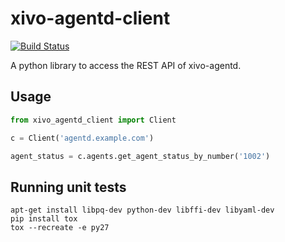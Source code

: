 # xivo-agentd-client

[![Build Status](https://travis-ci.org/wazo-pbx/xivo-agentd-client.svg?branch=master)](https://travis-ci.org/wazo-pbx/xivo-agentd-client)

A python library to access the REST API of xivo-agentd.

## Usage

```python
from xivo_agentd_client import Client

c = Client('agentd.example.com')

agent_status = c.agents.get_agent_status_by_number('1002')
```


Running unit tests
------------------

```
apt-get install libpq-dev python-dev libffi-dev libyaml-dev
pip install tox
tox --recreate -e py27
```
